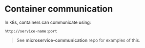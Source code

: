 # Container communication

In k8s, containers can communicate using:
```
http://service-name:port
```
> See **microservice-communication** repo for examples of this.